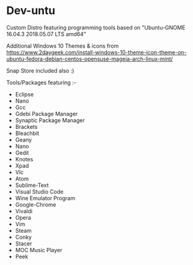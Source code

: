 # Dev-untu
Custom Distro featuring programming tools based on  "Ubuntu-GNOME 16.04.3 2018.05.07 LTS amd64"

Additional Windows 10 Themes & icons from https://www.2daygeek.com/install-windows-10-theme-icon-theme-on-ubuntu-fedora-debian-centos-opensuse-mageia-arch-linux-mint/

Snap Store included also :)

Tools/Packages featuring :-
* Eclipse
* Nano
* Gcc
* Gdebi Package Manager
* Synaptic Package Manager
* Brackets
* Bleachbit
* Geany 
* Nano
* Gedit
* Knotes
* Xpad
* Vlc
* Atom
* Sublime-Text
* Visual Studio Code
* Wine Emulator Program
* Google-Chrome
* Vivaldi
* Opera
* Vim
* Steam
* Conky
* Stacer
* MOC Music Player
* Peek
 
 




